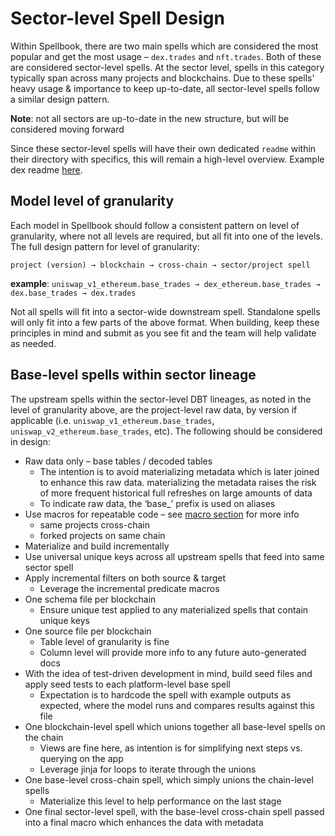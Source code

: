 # Sector-level Spell Design

Within Spellbook, there are two main spells which are considered the most popular and get the most usage – `dex.trades` and `nft.trades`. Both of these are considered sector-level spells. At the sector level, spells in this category typically span across many projects and blockchains. Due to these spells' heavy usage & importance to keep up-to-date, all sector-level spells follow a similar design pattern.

**Note**: not all sectors are up-to-date in the new structure, but will be considered moving forward

Since these sector-level spells will have their own dedicated `readme` within their directory with specifics, this will remain a high-level overview. Example dex readme [here](https://github.com/duneanalytics/spellbook/blob/main/models/_sector/dex/readme.md).

## Model level of granularity
Each model in Spellbook should follow a consistent pattern on level of granularity, where not all levels are required, but all fit into one of the levels. The full design pattern for level of granularity:

`project (version) → blockchain → cross-chain → sector/project spell`

**example**: `uniswap_v1_ethereum.base_trades → dex_ethereum.base_trades → dex.base_trades → dex.trades`

Not all spells will fit into a sector-wide downstream spell. Standalone spells will only fit into a few parts of the above format. When building, keep these principles in mind and submit as you see fit and the team will help validate as needed.

## Base-level spells within sector lineage
The upstream spells within the sector-level DBT lineages, as noted in the level of granularity above, are the project-level raw data, by version if applicable (i.e. `uniswap_v1_ethereum.base_trades`, `uniswap_v2_ethereum.base_trades`, etc). The following should be considered in design:
- Raw data only – base tables / decoded tables
    - The intention is to avoid materializing metadata which is later joined to enhance this raw data. materializing the metadata raises the risk of more frequent historical full refreshes on large amounts of data
    - To indicate raw data, the ‘base_’ prefix is used on aliases
- Use macros for repeatable code – see [macro section](../macros/macro_overview.md) for more info
    - same projects cross-chain
    - forked projects on same chain
- Materialize and build incrementally
- Use universal unique keys across all upstream spells that feed into same sector spell
- Apply incremental filters on both source & target
    - Leverage the incremental predicate macros
- One schema file per blockchain
    - Ensure unique test applied to any materialized spells that contain unique keys
- One source file per blockchain
    - Table level of granularity is fine
    - Column level will provide more info to any future auto-generated docs
- With the idea of test-driven development in mind, build seed files and apply seed tests to each platform-level base spell
    - Expectation is to hardcode the spell with example outputs as expected, where the model runs and compares results against this file
- One blockchain-level spell which unions together all base-level spells on the chain
    - Views are fine here, as intention is for simplifying next steps vs. querying on the app
    - Leverage jinja for loops to iterate through the unions
- One base-level cross-chain spell, which simply unions the chain-level spells
    - Materialize this level to help performance on the last stage
- One final sector-level spell, with the base-level cross-chain spell passed into a final macro which enhances the data with metadata